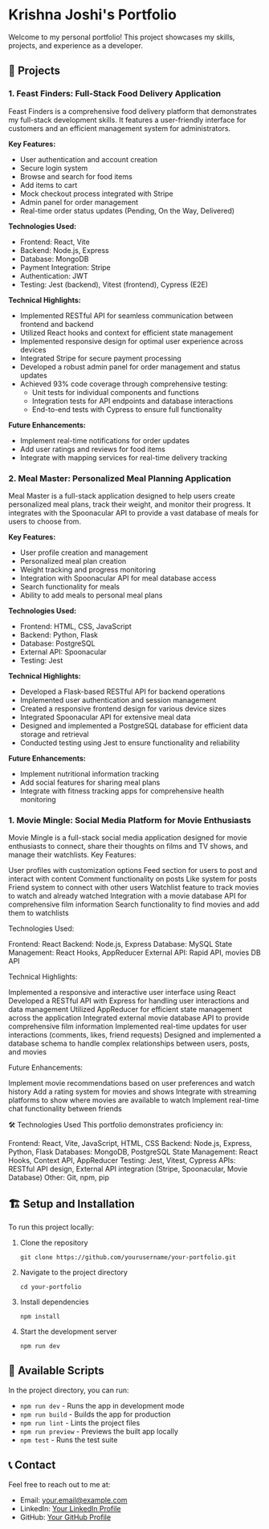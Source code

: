 # Krishna Joshi's Portfolio

Welcome to my personal portfolio! This project showcases my skills, projects, and experience as a developer.

## 🚀 Projects

### 1. Feast Finders: Full-Stack Food Delivery Application

Feast Finders is a comprehensive food delivery platform that demonstrates my full-stack development skills. It features a user-friendly interface for customers and an efficient management system for administrators.

**Key Features:**
- User authentication and account creation
- Secure login system
- Browse and search for food items
- Add items to cart
- Mock checkout process integrated with Stripe
- Admin panel for order management
- Real-time order status updates (Pending, On the Way, Delivered)

**Technologies Used:**
- Frontend: React, Vite
- Backend: Node.js, Express
- Database: MongoDB
- Payment Integration: Stripe
- Authentication: JWT
- Testing: Jest (backend), Vitest (frontend), Cypress (E2E)

**Technical Highlights:**
- Implemented RESTful API for seamless communication between frontend and backend
- Utilized React hooks and context for efficient state management
- Implemented responsive design for optimal user experience across devices
- Integrated Stripe for secure payment processing
- Developed a robust admin panel for order management and status updates
- Achieved 93% code coverage through comprehensive testing:
  - Unit tests for individual components and functions
  - Integration tests for API endpoints and database interactions
  - End-to-end tests with Cypress to ensure full functionality

**Future Enhancements:**
- Implement real-time notifications for order updates
- Add user ratings and reviews for food items
- Integrate with mapping services for real-time delivery tracking


### 2. Meal Master: Personalized Meal Planning Application

Meal Master is a full-stack application designed to help users create personalized meal plans, track their weight, and monitor their progress. It integrates with the Spoonacular API to provide a vast database of meals for users to choose from.

**Key Features:**
- User profile creation and management
- Personalized meal plan creation
- Weight tracking and progress monitoring
- Integration with Spoonacular API for meal database access
- Search functionality for meals
- Ability to add meals to personal meal plans

**Technologies Used:**
- Frontend: HTML, CSS, JavaScript
- Backend: Python, Flask
- Database: PostgreSQL
- External API: Spoonacular
- Testing: Jest

**Technical Highlights:**
- Developed a Flask-based RESTful API for backend operations
- Implemented user authentication and session management
- Created a responsive frontend design for various device sizes
- Integrated Spoonacular API for extensive meal data
- Designed and implemented a PostgreSQL database for efficient data storage and retrieval
- Conducted testing using Jest to ensure functionality and reliability

**Future Enhancements:**
- Implement nutritional information tracking
- Add social features for sharing meal plans
- Integrate with fitness tracking apps for comprehensive health monitoring

### 1. Movie Mingle: Social Media Platform for Movie Enthusiasts

Movie Mingle is a full-stack social media application designed for movie enthusiasts to connect, share their thoughts on films and TV shows, and manage their watchlists.
Key Features:

User profiles with customization options
Feed section for users to post and interact with content
Comment functionality on posts
Like system for posts
Friend system to connect with other users
Watchlist feature to track movies to watch and already watched
Integration with a movie database API for comprehensive film information
Search functionality to find movies and add them to watchlists

Technologies Used:

Frontend: React
Backend: Node.js, Express
Database: MySQL
State Management: React Hooks, AppReducer
External API: Rapid API, movies DB API

Technical Highlights:

Implemented a responsive and interactive user interface using React
Developed a RESTful API with Express for handling user interactions and data management
Utilized AppReducer for efficient state management across the application
Integrated external movie database API to provide comprehensive film information
Implemented real-time updates for user interactions (comments, likes, friend requests)
Designed and implemented a database schema to handle complex relationships between users, posts, and movies

Future Enhancements:

Implement movie recommendations based on user preferences and watch history
Add a rating system for movies and shows
Integrate with streaming platforms to show where movies are available to watch
Implement real-time chat functionality between friends


🛠️ Technologies Used
This portfolio demonstrates proficiency in:

Frontend: React, Vite, JavaScript, HTML, CSS
Backend: Node.js, Express, Python, Flask
Databases: MongoDB, PostgreSQL
State Management: React Hooks, Context API, AppReducer
Testing: Jest, Vitest, Cypress
APIs: RESTful API design, External API integration (Stripe, Spoonacular, Movie Database)
Other: Git, npm, pip

## 🏗️ Setup and Installation

To run this project locally:

1. Clone the repository
   ```
   git clone https://github.com/yourusername/your-portfolio.git
   ```
2. Navigate to the project directory
   ```
   cd your-portfolio
   ```
3. Install dependencies
   ```
   npm install
   ```
4. Start the development server
   ```
   npm run dev
   ```

## 🔧 Available Scripts

In the project directory, you can run:

- `npm run dev` - Runs the app in development mode
- `npm run build` - Builds the app for production
- `npm run lint` - Lints the project files
- `npm run preview` - Previews the built app locally
- `npm test` - Runs the test suite

## 📞 Contact

Feel free to reach out to me at:

- Email: your.email@example.com
- LinkedIn: [Your LinkedIn Profile](https://www.linkedin.com/in/krishnajoshi28)
- GitHub: [Your GitHub Profile](https://github.com/programmerkj)
